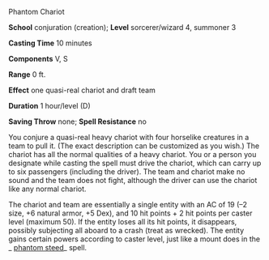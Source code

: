 Phantom Chariot

**School** conjuration (creation); **Level** sorcerer/wizard 4, summoner 3

**Casting Time** 10 minutes

**Components** V, S

**Range** 0 ft.

**Effect** one quasi-real chariot and draft team

**Duration** 1 hour/level (D)

**Saving Throw** none; **Spell Resistance** no

You conjure a quasi-real heavy chariot with four horselike creatures in a team to pull it. (The exact description can be customized as you wish.) The chariot has all the normal qualities of a heavy chariot. You or a person you designate while casting the spell must drive the chariot, which can carry up to six passengers (including the driver). The team and chariot make no sound and the team does not fight, although the driver can use the chariot like any normal chariot.

The chariot and team are essentially a single entity with an AC of 19 (–2 size, +6 natural armor, +5 Dex), and 10 hit points + 2 hit points per caster level (maximum 50). If the entity loses all its hit points, it disappears, possibly subjecting all aboard to a crash (treat as wrecked). The entity gains certain powers according to caster level, just like a mount does in the _ [phantom steed](spells/phantomSteed#_phantom-steed)_ spell.

